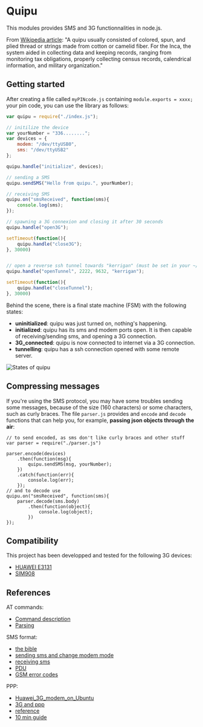 # Quipu

This modules provides SMS and 3G functionnalities in node.js.

From [Wikipedia article](http://en.wikipedia.org/wiki/Quipu):
"A quipu usually consisted of colored, spun, and plied thread or strings made from cotton or camelid fiber. For the Inca, the system aided in collecting data and keeping records, ranging from monitoring tax obligations, properly collecting census records, calendrical information, and military organization."

## Getting started

After creating a file called `myPINcode.js` containing `module.exports = xxxx;` your pin code, you can use the library as follows: 

```js
var quipu = require("./index.js");

// initilize the device
var yourNumber = "336........";
var devices = {
    modem: "/dev/ttyUSB0",
    sms: "/dev/ttyUSB2"
};

quipu.handle("initialize", devices);

// sending a SMS
quipu.sendSMS("Hello from quipu.", yourNumber);

// receiving SMS
quipu.on("smsReceived", function(sms){
    console.log(sms);       
});

// spawning a 3G connexion and closing it after 30 seconds
quipu.handle("open3G");

setTimeout(function(){
    quipu.handle("close3G");
}, 30000)


// open a reverse ssh tunnel towards "kerrigan" (must be set in your ~/.ssh/config)
quipu.handle("openTunnel", 2222, 9632, "kerrigan");

setTimeout(function(){
    quipu.handle("closeTunnel");
}, 30000)

```

Behind the scene, there is a final state machine (FSM) with the following states:

* **uninitialized**: quipu was just turned on, nothing's happening.
* **initialized**: quipu has its sms and modem ports open. It is then capable of receiving/sending sms, and opening a 3G connection.
* **3G_connected**: quipu is now connected to internet via a 3G connection.
* **tunnelling**: quipu has a ssh connection opened with some remote server. 

![States of quipu](https://docs.google.com/drawings/d/103BZlfPiCt5CTqBepyA6QTmN5B-ivCOfwhd735zRj5Y/pub?w=960&h=720)

## Compressing messages

If you're using the SMS protocol, you may have some troubles sending some messages, because of the size (160 characters) or some characters, such as curly braces. The file `parser.js` provides and `encode` and `decode` functions that can help you, for example, **passing json objects through the air**:

```
// to send encoded, as sms don't like curly braces and other stuff
var parser = require("./parser.js")

parser.encode(devices)
    .then(function(msg){
        quipu.sendSMS(msg, yourNumber);
    })
    .catch(function(err){
        console.log(err);
    });
// and to decode use 
quipu.on("smsReceived", function(sms){
    parser.decode(sms.body)
        .then(function(object){
            console.log(object);
        })      
});
```

## Compatibility

This project has been developped and tested for the following 3G devices:
- [HUAWEI E3131](http://consumer.huawei.com/en/mobile-broadband/dongles/tech-specs/e3131-en.htm)
- [SIM908](http://www.simcom.ee/modules/gsm-gprs-gps/sim908/)


## References

AT commands:

- [Command description](http://m2msupport.net/m2msupport/atclck-facility-lock/)
- [Parsing](http://www.codeproject.com/Articles/85636/Introduction-to-AT-commands-and-its-uses)

SMS format:

- [the bible](http://www.developershome.com/sms/)
- [sending sms and change modem mode](https://myraspberryandme.wordpress.com/2013/09/13/short-message-texting-sms-with-huawei-e220/)
- [receiving sms](http://www.smssolutions.net/tutorials/gsm/receivesmsat/)
- [PDU](https://github.com/emilsedgh/pdu)
- [GSM error codes](http://www.smssolutions.net/tutorials/gsm/gsmerrorcodes/)

PPP:

- [Huawei_3G_modem_on_Ubuntu](http://www.crashcourse.ca/wiki/index.php/Huawei_3G_modem_on_Ubuntu)
- [3G and ppp](https://wiki.archlinux.org/index.php/3G_and_GPRS_modems_with_pppd)
- [reference](http://www.tldp.org/HOWTO/PPP-HOWTO/x761.html)
- [10 min guide](http://www.linuxjournal.com/article/2109?page=0,0)


